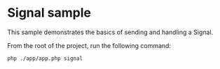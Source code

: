 # Signal sample

This sample demonstrates the basics of sending and handling a Signal.

From the root of the project, run the following command:

```bash
php ./app/app.php signal
```
